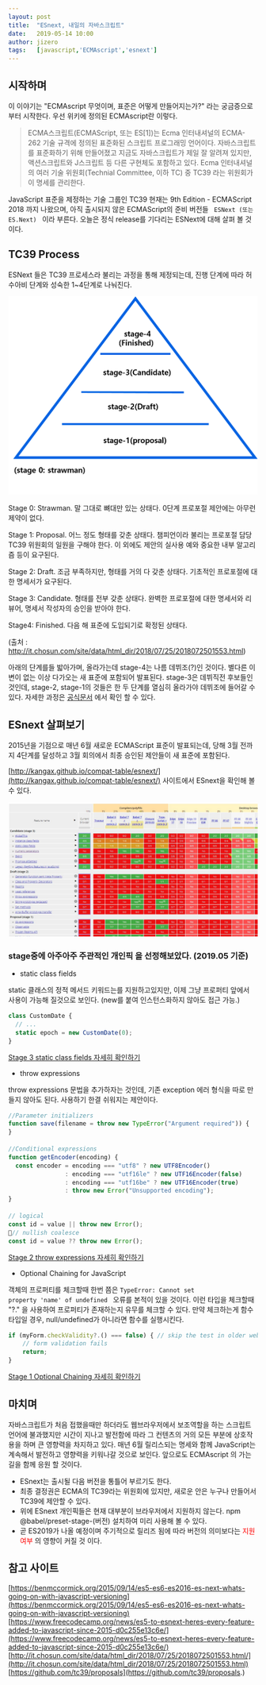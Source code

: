 ```yaml
---
layout: post
title:  "ESnext, 내일의 자바스크립트"
date:   2019-05-14 10:00
author: jizero
tags:	[javascript,'ECMAscript','esnext']
---
```

<style>
#post-content p {margin: 10px 0 0 0;}
</style>

## 시작하며
이 이야기는 "ECMAscript 무엇이며, 표준은 어떻게 만들어지는가?" 라는 궁금증으로 부터 시작한다.
우선 위키에 정의된 ECMAscript란 이렇다.
>ECMA스크립트(ECMAScript, 또는 ES[1])는 Ecma 인터내셔널의 ECMA-262 기술 규격에 정의된 표준화된 스크립트 프로그래밍 언어이다. 자바스크립트를 표준화하기 위해 만들어졌고 지금도 자바스크립트가 제일 잘 알려져 있지만, 액션스크립트와 J스크립트 등 다른 구현체도 포함하고 있다.
Ecma 인터내셔널의 여러 기술 위원회(Technial Committee, 이하 TC) 중 TC39 라는 위원회가 이 명세를 관리한다.

JavaScript 표준을 제정하는 기술 그룹인 TC39
현재는 9th Edition - ECMAScript 2018 까지 나왔으며, 아직 출시되지 않은 ECMAScript의  준비 버전들 <code class="highlighter-rouge"> ESNext (또는 ES.Next) </code> 이라 부른다.
오늘은 정식 release를 기다리는 ESNext에 대해 살펴 볼 것이다.


## TC39 Process
ESNext 들은 TC39 프로세스라 불리는 과정을 통해 제정되는데,
진행 단계에 따라 허수아비 단계와 성숙한 1~4단계로 나눠진다. 

<img src="/files/posts/201905/pickme.png" style="max-width:100%;">


Stage 0: Strawman. 말 그대로 뼈대만 있는 상태다. 0단계 프로포절 제안에는 아무런 제약이 없다.

Stage 1: Proposal. 어느 정도 형태를 갖춘 상태다. 챔피언이라 불리는 프로포절 담당 TC39 위원회의 일원을 구해야 한다. 
이 외에도 제안의 실사용 예와 중요한 내부 알고리즘 등이 요구된다.

Stage 2: Draft. 조금 부족하지만, 형태를 거의 다 갖춘 상태다. 기초적인 프로포절에 대한 명세서가 요구된다. 

Stage 3: Candidate. 형태를 전부 갖춘 상태다. 완벽한 프로포절에 대한 명세서와 리뷰어, 명세서 작성자의 승인을 받아야 한다. 

Stage4: Finished. 다음 해 표준에 도입되기로 확정된 상태다. 


(출처 : http://it.chosun.com/site/data/html_dir/2018/07/25/2018072501553.html)

아래의 단계를들 밟아가며, 올라가는데 stage-4는 나름 데뷔조(?)인 것이다.  별다른 이변이 없는 이상 다가오는 새 표준에 포함되어 발표된다.
stage-3은 데뷔직전 후보들인 것인데, stage-2, stage-1의 것들은 한 두 단계를 열심히 올라가야 데뷔조에 들어갈 수 있다.
자세한 과정은 [공식문서](https://tc39.github.io/process-document/) 에서 확인 할 수 있다. 



## ESnext 살펴보기 

2015년을 기점으로 매년 6월 새로운 ECMAScript 표준이 발표되는데, 당해 3월 전까지 4단계를 달성하고 3월 회의에서 최종 승인된 제안들이 새 표준에 포함된다.

[http://kangax.github.io/compat-table/esnext/](http://kangax.github.io/compat-table/esnext/) 사이트에서
ESnext을 확인해 볼 수 있다.

<img src="/files/posts/201905/33.JPG" style="max-width:100%;">



### stage중에 아주아주 주관적인  개인픽 을 선정해보았다. (2019.05 기준)

- static class fields 

static 클래스의 정적 메서드  키워드는를 지원하고있지만, 이제 그냥 프로퍼티 앞에서 사용이 가능해 질것으로 보인다.
(new를 붙여 인스턴스화하지 않아도 접근 가능.)

```javascript
class CustomDate {
  // ...
  static epoch = new CustomDate(0);
}
```
 [Stage 3 static class fields 자세히 확인하기](https://github.com/tc39/proposal-static-class-features/)


- throw expressions

throw expressions 문법을 추가하자는 것인데, 기존 exception 에러 형식을 따로 만들지 않아도 된다.
사용하기 한결 쉬워지는 제안이다.

```javascript
//Parameter initializers
function save(filename = throw new TypeError("Argument required")) {
}

//Conditional expressions
function getEncoder(encoding) {
  const encoder = encoding === "utf8" ? new UTF8Encoder() 
                : encoding === "utf16le" ? new UTF16Encoder(false) 
                : encoding === "utf16be" ? new UTF16Encoder(true) 
                : throw new Error("Unsupported encoding");
}

// logical
const id = value || throw new Error();
// nullish coalesce
const id = value ?? throw new Error();

```
[Stage 2 throw expressions 자세히 확인하기](https://github.com/tc39/proposal-throw-expressions)


- Optional Chaining for JavaScript

객체의 프로퍼티를 체크할때 한번 쯤은 <code>TypeError: Cannot set property 'name' of undefined </code> 오류를 본적이 있을 것이다. 이런 타입을 체크할때
"?." 을 사용하여 프로퍼티가 존재하는지 유무를 체크할 수 있다. 만약 체크하는게 함수 타입일 경우, null/undefined가 아니라면 함수를 실행시킨다.


```javascript
if (myForm.checkValidity?.() === false) { // skip the test in older web browsers
    // form validation fails
    return;
}
```
[Stage 1 Optional Chaining 자세히 확인하기](https://github.com/tc39/proposal-optional-chaining)



## 마치며
자바스크립트가 처음 접했을때만 하더라도 웹브라우저에서 보조역할을 하는 스크립트언어에 불과했지만 시간이 지나고 발전함에 따라 그 컨텐츠의 거의 모든 부분에 상호작용을 하며 큰 영향력을 차지하고 있다.  매년 6월 릴리스되는 명세와 함께 JavaScript는 계속해서 발전하고  영향력을 키워나갈 것으로 보인다. 앞으로도 ECMAscript 의 가는길을 함께 응원 할 것이다.


* ESnext는 출시될 다음 버전을 통틀어 부르기도 한다.
* 최종 결정권은 ECMA의 TC39라는 위원회에 있지만, 새로운 안은 누구나 만들어서 TC39에 제안할 수 있다. 
* 위에 ESnext 개인픽들은 현재 대부분이 브라우저에서 지원하지 않는다. npm @babel/preset-stage-(버전) 설치하여 미리 사용해 볼 수 있다.
* 곧 ES2019가 나올 예정이며 주기적으로 릴리즈 됨에 따라 버전의 의미보다는 <span style="color:red">지원여부</span> 의 영향이 커질 것 이다.


## 참고 사이트
[https://benmccormick.org/2015/09/14/es5-es6-es2016-es-next-whats-going-on-with-javascript-versioning](https://benmccormick.org/2015/09/14/es5-es6-es2016-es-next-whats-going-on-with-javascript-versioning) 
[https://www.freecodecamp.org/news/es5-to-esnext-heres-every-feature-added-to-javascript-since-2015-d0c255e13c6e/](https://www.freecodecamp.org/news/es5-to-esnext-heres-every-feature-added-to-javascript-since-2015-d0c255e13c6e/)<br/>
[http://it.chosun.com/site/data/html_dir/2018/07/25/2018072501553.html/](http://it.chosun.com/site/data/html_dir/2018/07/25/2018072501553.html)<br/>
[https://github.com/tc39/proposals](https://github.com/tc39/proposals.)
